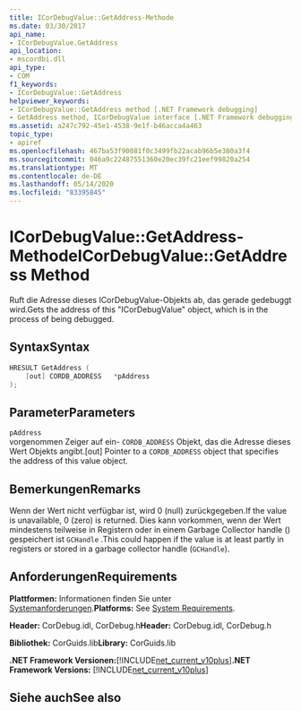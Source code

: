 ```yaml
---
title: ICorDebugValue::GetAddress-Methode
ms.date: 03/30/2017
api_name:
- ICorDebugValue.GetAddress
api_location:
- mscordbi.dll
api_type:
- COM
f1_keywords:
- ICorDebugValue::GetAddress
helpviewer_keywords:
- ICorDebugValue::GetAddress method [.NET Framework debugging]
- GetAddress method, ICorDebugValue interface [.NET Framework debugging]
ms.assetid: a247c792-45e1-4538-9e1f-b46acca4a463
topic_type:
- apiref
ms.openlocfilehash: 467ba53f90081f0c3499fb22acab96b5e380a3f4
ms.sourcegitcommit: 046a9c22487551360e20ec39fc21eef99820a254
ms.translationtype: MT
ms.contentlocale: de-DE
ms.lasthandoff: 05/14/2020
ms.locfileid: "83395845"
---
```

# <a name="icordebugvaluegetaddress-method"></a><span data-ttu-id="01744-102">ICorDebugValue::GetAddress-Methode</span><span class="sxs-lookup"><span data-stu-id="01744-102">ICorDebugValue::GetAddress Method</span></span>
<span data-ttu-id="01744-103">Ruft die Adresse dieses ICorDebugValue-Objekts ab, das gerade gedebuggt wird.</span><span class="sxs-lookup"><span data-stu-id="01744-103">Gets the address of this "ICorDebugValue" object, which is in the process of being debugged.</span></span>  
  
## <a name="syntax"></a><span data-ttu-id="01744-104">Syntax</span><span class="sxs-lookup"><span data-stu-id="01744-104">Syntax</span></span>  
  
```cpp  
HRESULT GetAddress (  
    [out] CORDB_ADDRESS   *pAddress  
);  
```  
  
## <a name="parameters"></a><span data-ttu-id="01744-105">Parameter</span><span class="sxs-lookup"><span data-stu-id="01744-105">Parameters</span></span>  
 `pAddress`  
 <span data-ttu-id="01744-106">vorgenommen Zeiger auf ein- `CORDB_ADDRESS` Objekt, das die Adresse dieses Wert Objekts angibt.</span><span class="sxs-lookup"><span data-stu-id="01744-106">[out] Pointer to a `CORDB_ADDRESS` object that specifies the address of this value object.</span></span>  
  
## <a name="remarks"></a><span data-ttu-id="01744-107">Bemerkungen</span><span class="sxs-lookup"><span data-stu-id="01744-107">Remarks</span></span>  
 <span data-ttu-id="01744-108">Wenn der Wert nicht verfügbar ist, wird 0 (null) zurückgegeben.</span><span class="sxs-lookup"><span data-stu-id="01744-108">If the value is unavailable, 0 (zero) is returned.</span></span> <span data-ttu-id="01744-109">Dies kann vorkommen, wenn der Wert mindestens teilweise in Registern oder in einem Garbage Collector handle () gespeichert ist `GCHandle` .</span><span class="sxs-lookup"><span data-stu-id="01744-109">This could happen if the value is at least partly in registers or stored in a garbage collector handle (`GCHandle`).</span></span>  
  
## <a name="requirements"></a><span data-ttu-id="01744-110">Anforderungen</span><span class="sxs-lookup"><span data-stu-id="01744-110">Requirements</span></span>  
 <span data-ttu-id="01744-111">**Plattformen:** Informationen finden Sie unter [Systemanforderungen](../../get-started/system-requirements.md).</span><span class="sxs-lookup"><span data-stu-id="01744-111">**Platforms:** See [System Requirements](../../get-started/system-requirements.md).</span></span>  
  
 <span data-ttu-id="01744-112">**Header:** CorDebug.idl, CorDebug.h</span><span class="sxs-lookup"><span data-stu-id="01744-112">**Header:** CorDebug.idl, CorDebug.h</span></span>  
  
 <span data-ttu-id="01744-113">**Bibliothek:** CorGuids.lib</span><span class="sxs-lookup"><span data-stu-id="01744-113">**Library:** CorGuids.lib</span></span>  
  
 <span data-ttu-id="01744-114">**.NET Framework Versionen:**[!INCLUDE[net_current_v10plus](../../../../includes/net-current-v10plus-md.md)]</span><span class="sxs-lookup"><span data-stu-id="01744-114">**.NET Framework Versions:** [!INCLUDE[net_current_v10plus](../../../../includes/net-current-v10plus-md.md)]</span></span>  
  
## <a name="see-also"></a><span data-ttu-id="01744-115">Siehe auch</span><span class="sxs-lookup"><span data-stu-id="01744-115">See also</span></span>
